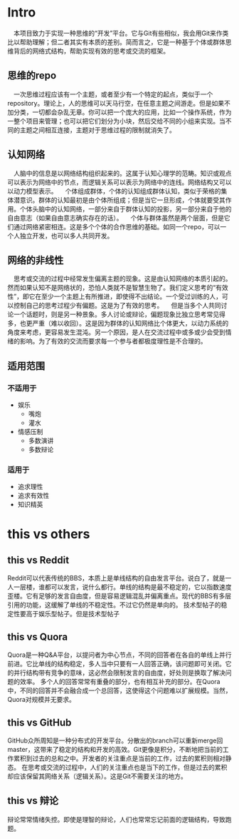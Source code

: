 # Intro

&emsp;本项目致力于实现一种思维的“开发”平台。它与Git有些相似，我会用Git来作类比以帮助理解；但二者其实有本质的差别。简而言之，它是一种基于个体或群体思维背后的网络式结构，帮助实现有效的思考或交流的框架。

## 思维的repo

&emsp;一次思维过程应该有一个主题，或者至少有一个特定的起点，类似于一个repository。理论上，人的思维可以天马行空，在任意主题之间游走。但是如果不加分类，一切都会杂乱无章。你可以把一个庞大的应用，比如一个操作系统，作为一整个项目来管理；也可以把它们划分为小块，然后交给不同的小组来实现。当不同的主题之间相互连接，主题对于思维过程的限制就消失了。

## 认知网络

&emsp;人脑中的信息是以网络结构组织起来的。这属于认知心理学的范畴。知识或观点可以表示为网络中的节点，而逻辑关系可以表示为网络中的连线。网络结构又可以以动力模型表示。
&emsp;个体组成群体，个体的认知组成群体认知，类似于荣格的集体潜意识。群体的认知最初是由个体所组成；但是当它一旦形成，个体就要受其作用。个体头脑中的认知网络，一部分来自于群体认知的投影，另一部分来自于他的自由意志（如果自由意志确实存在的话）。
&emsp;个体与群体虽然是两个层面，但是它们通过网络紧密相连。这是多个个体的合作思维的基础。如同一个repo，可以一个人独立开发，也可以多人共同开发。

## 网络的非线性

&emsp;思考或交流的过程中经常发生偏离主题的现象。这是由认知网络的本质引起的。然而如果认知不是网络状的，恐怕人类就不是智慧生物了。我们定义思考的“有效性”，即它在至少一个主题上有所推进，即使得不出结论。一个受过训练的人，可以控制自己的思考过程少有偏题。这是为了有效的思考。
&emsp;但是当多个人共同讨论一个话题时，则是另一种景象。多人讨论或辩论，偏题现象比独立思考常见得多，也更严重（难以收回）。这是因为群体的认知网络比个体更大，以动力系统的角度来考虑，更容易发生混沌。另一个原因，是人在交流过程中或多或少会受到情绪的影响。为了有效的交流而要求每一个参与者都极度理性是不合理的。

## 适用范围

### 不适用于

- 娱乐
  - 嘴炮
  - 灌水
- 情感压制
  - 多数演讲
  - 多数辩论
 
 
 ### 适用于
 
 - 追求理性
 - 追求有效性
 - 知识精英

# this vs others

## this vs Reddit

Reddit可以代表传统的BBS，本质上是单线结构的自由发言平台。说白了，就是一人一层楼，谁都可以发言，说什么都行。单线的结构是最不稳定的，它以指数速度歪楼。它有足够的发言自由度，但是容易逻辑混乱并偏离重点。现代的BBS有多层引用的功能，这缓解了单线的不稳定性。不过它仍然是单向的。
技术型帖子的稳定性要高于娱乐型帖子。但是技术型帖子

## this vs Quora

Quora是一种Q&A平台，以提问者为中心节点，不同的回答者在各自的单线上并行前进。它比单线的结构稳定，多人当中只要有一人回答正确，该问题即可关闭。它的并行结构带有竞争的意味，这必然会限制发言的自由度，好处则是换取了解决问题的效率。
多个人的回答常常有重叠的部分，也有相互补充的部分。在Quora中，不同的回答并不会融合成一个总回答，这使得这个问题难以扩展规模。当然，Quora对规模并无要求。

## this vs GitHub

GitHub众所周知是一种分布式的开发平台。分散出的branch可以重新merge回master，这带来了稳定的结构和开发的高效。Git更像是积分，不断地把当前的工作累积到过去的总和之中。开发者的关注重点是当前的工作，过去的累积则相对静态。
在思考或交流的过程中，人们的关注重点也是当下的工作，但是过去的累积却应该保留其网络关系（逻辑关系）。这是Git不需要关注的地方。

## this vs 辩论

辩论常常情绪失控。即使是理智的辩论，人们也常常忘记前面的逻辑结构，导致跑题。

